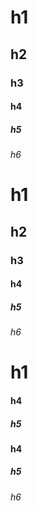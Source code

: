h1
==

h2
--

### h3

#### h4

##### h5

###### h6

# h1

## h2

### h3

#### h4

##### h5

###### h6

# h1

#### h4

##### h5

#### h4

##### h5

###### h6